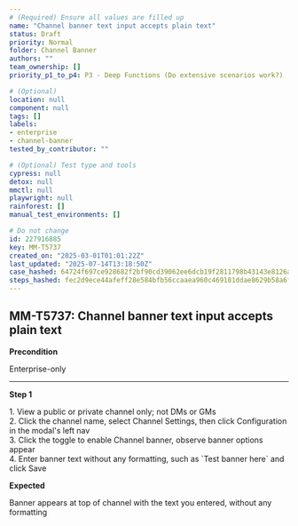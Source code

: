 ```yaml
---
# (Required) Ensure all values are filled up
name: "Channel banner text input accepts plain text"
status: Draft
priority: Normal
folder: Channel Banner
authors: ""
team_ownership: []
priority_p1_to_p4: P3 - Deep Functions (Do extensive scenarios work?)

# (Optional)
location: null
component: null
tags: []
labels:
- enterprise
- channel-banner
tested_by_contributor: ""

# (Optional) Test type and tools
cypress: null
detox: null
mmctl: null
playwright: null
rainforest: []
manual_test_environments: []

# Do not change
id: 227916885
key: MM-T5737
created_on: "2025-03-01T01:01:22Z"
last_updated: "2025-07-14T13:18:50Z"
case_hashed: 64724f697ce928682f2bf90cd39062ee6dcb19f2811798b43143e8126a4f0e7cb3cd99833b43c27a2a7c7c41d226fee1
steps_hashed: fec2d9ece44afeff28e584bfb56ccaaea960c469181ddae8629b58a6f8aa5dc0b00212b9ea9bb5b7da75a56cd6b460ac
---
```


<!-- (Auto-generated) Based on frontmatter's "key" and "name" -->

## MM-T5737: Channel banner text input accepts plain text

**Precondition**

Enterprise-only

---

**Step 1**

1\. View a public or private channel only; not DMs or GMs\
2\. Click the channel name, select Channel Settings, then click Configuration in the modal's left nav\
3\. Click the toggle to enable Channel banner, observe banner options appear\
4\. Enter banner text without any formatting, such as \`Test banner here\` and click Save

**Expected**

Banner appears at top of channel with the text you entered, without any formatting
